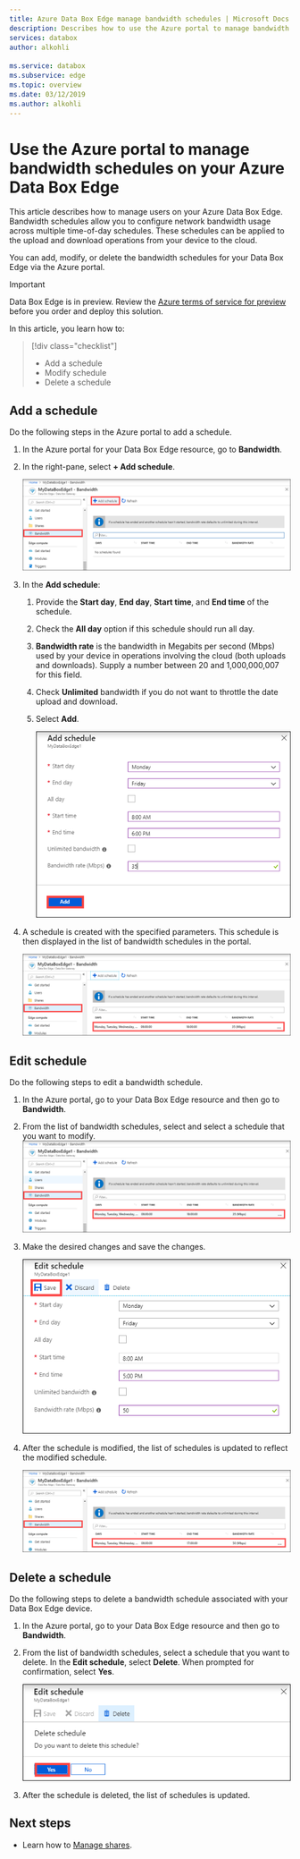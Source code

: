 ```yaml
---
title: Azure Data Box Edge manage bandwidth schedules | Microsoft Docs 
description: Describes how to use the Azure portal to manage bandwidth schedules on your Azure Data Box Edge.
services: databox
author: alkohli

ms.service: databox
ms.subservice: edge
ms.topic: overview
ms.date: 03/12/2019
ms.author: alkohli
---
```

# Use the Azure portal to manage bandwidth schedules on your Azure Data Box Edge  

This article describes how to manage users on your Azure Data Box Edge. Bandwidth schedules allow you to configure network bandwidth usage across multiple time-of-day schedules. These schedules can be applied to the upload and download operations from your device to the cloud.

You can add, modify, or delete the bandwidth schedules for your Data Box Edge via the Azure portal.

> [!IMPORTANT]
> Data Box Edge is in preview. Review the [Azure terms of service for preview](https://azure.microsoft.com/support/legal/preview-supplemental-terms/) before you order and deploy this solution.

In this article, you learn how to:

> [!div class="checklist"]
> * Add a schedule
> * Modify schedule
> * Delete a schedule


## Add a schedule

Do the following steps in the Azure portal to add a schedule.

1. In the Azure portal for your Data Box Edge resource, go to **Bandwidth**.
2. In the right-pane, select **+ Add schedule**.

    ![Select Bandwidth](media/data-box-edge-manage-bandwidth-schedules/add-schedule-1.png)

3. In the **Add schedule**: 

   1. Provide the **Start day**, **End day**, **Start time**, and **End time** of the schedule.
   2. Check the **All day** option if this schedule should run all day.
   3. **Bandwidth rate** is the bandwidth in Megabits per second (Mbps) used by your device in operations involving the cloud (both uploads and downloads). Supply a number between 20 and 1,000,000,007 for this field.
   4. Check **Unlimited** bandwidth if you do not want to throttle the date upload and download.
   5. Select **Add**.

      ![Add schedule](media/data-box-edge-manage-bandwidth-schedules/add-schedule-2.png)

3. A schedule is created with the specified parameters. This schedule is then displayed in the list of bandwidth schedules in the portal.

    ![Updated list of bandwidth schedules](media/data-box-edge-manage-bandwidth-schedules/add-schedule-3.png)

## Edit schedule

Do the following steps to edit a bandwidth schedule.

1. In the Azure portal, go to your Data Box Edge resource and then go to **Bandwidth**. 
2. From the list of bandwidth schedules, select and select a schedule that you want to modify.
    ![Select bandwidth schedule](media/data-box-edge-manage-bandwidth-schedules/modify-schedule-1.png)

3. Make the desired changes and save the changes.

    ![Modify user](media/data-box-edge-manage-bandwidth-schedules/modify-schedule-2.png)

4. After the schedule is modified, the list of schedules is updated to reflect the modified schedule.

    ![Modify user](media/data-box-edge-manage-bandwidth-schedules/modify-schedule-3.png)


## Delete a schedule

Do the following steps to delete a bandwidth schedule associated with your Data Box Edge device.

1. In the Azure portal, go to your Data Box Edge resource and then go to **Bandwidth**.  

2. From the list of bandwidth schedules, select a schedule that you want to delete. In the **Edit schedule**, select **Delete**. When prompted for confirmation, select **Yes**.

   ![Delete a user](media/data-box-edge-manage-bandwidth-schedules/delete-schedule-2.png)

3. After the schedule is deleted, the list of schedules is updated.


## Next steps

- Learn how to [Manage shares](data-box-edge-manage-shares.md).
